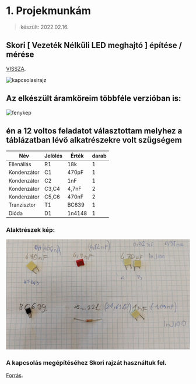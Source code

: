 # 1. Projekmunkám 

> készült: 2022.02.16.

## Skori [ Vezeték Nélküli LED meghajtó ] építése / mérése

[VISSZA](https://ciganyvajda2005.github.io/Szabo-Kristof-Portfolio-/).

![kapcsolasirajz](vez_led.gif "a kapcsolasi rajz")

## Az elkészült áramköreim többféle verzióban is:

![fenykep](kesz.jpg "Az elkészült kapcsolás")

## én a 12 voltos feladatot választottam melyhez a táblázatban lévő alkatrészekre volt szügségem

|Név|Jelölés|Érték|darab|
|----|----|----|------|
|Ellenállás|R1|18k|1|
|Kondenzátor|C1|470pF|1|
|Kondenzátor|C2|1nF|1|
|Kondenzátor|C3,C4|4,7nF|2|
|Kondenzátor|C5,C6|470nF|2|
|Tranzisztor|T1|BC639|1 
|Dióda|D1|1n4148|1|

### Alaktrészek kép:

![alkatrész](alkatresz.jpg)

### A kapcsolás megépítéséhez Skori rajzát használtuk fel. 

[Forrás](http://skory.gylcomp.hu/kapcs/kapcs.html).